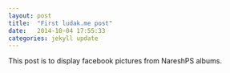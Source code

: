 ```yaml
---
layout: post
title:  "First ludak.me post"
date:   2014-10-04 17:55:33
categories: jekyll update
---
```

This post is to display facebook pictures from NareshPS albums.

<script src="http://connect.facebook.net/en_US/all.js" type="text/javascript"></script>
<div id="fb-root"></div>

<div id="fb-root"></div>

<script type="text/javascript">FB.init({ appId: 784994034891445, status: true});</script>

<div class="fb-like" data-href="https://developers.facebook.com/docs/plugins/" data-layout="standard" data-action="like" data-show-faces="true" data-share="true"></div>

